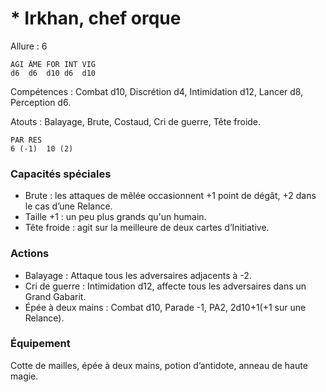 # * Irkhan, chef orque

Allure : 6

	AGI	ÂME	FOR	INT	VIG
	d6	d6	d10	d6	d10

Compétences : Combat d10, Discrétion d4, Intimidation d12, Lancer d8, Perception d6.

Atouts : Balayage, Brute, Costaud, Cri de guerre, Tête froide.

	PAR	RES
	6 (-1)	10 (2)

### Capacités spéciales
- Brute : les attaques de mêlée occasionnent +1 point de dégât, +2 dans le cas d’une Relance.
- Taille +1 : un peu plus grands qu'un humain.
- Tête froide : agit sur la meilleure de deux cartes d’Initiative.

### Actions
- Balayage : Attaque tous les adversaires adjacents à -2.
- Cri de guerre : Intimidation d12, affecte tous les adversaires dans un Grand Gabarit.
- Épée à deux mains : Combat d10, Parade -1, PA2, 2d10+1(+1 sur une Relance).

### Équipement
Cotte de mailles, épée à deux mains, potion d’antidote, anneau de haute magie.
